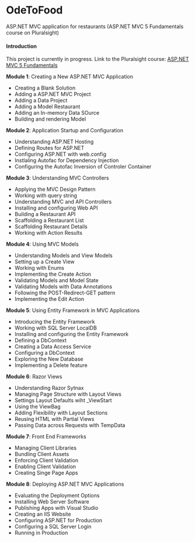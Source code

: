 # OdeToFood
ASP.NET MVC application for restaurants (ASP.NET MVC 5 Fundamentals course on Pluralsight)

#### Introduction
 This project is currently in progress. Link to the Pluralsight course: [ASP.NET MVC 5 Fundamentals](https://www.pluralsight.com/courses/aspdotnet-mvc5-fundamentals "ASP.NET MVC 5 Fundamentals") 

**Module 1**: Creating a New ASP.NET MVC Application
- Creating a Blank Solution
- Adding a ASP.NET MVC Project
- Adding a Data Project
- Adding a Model Restaurant
- Adding an In-memory Data SOurce
- Building and rendering Model

**Module 2**: Application Startup and Configuration
- Understanding ASP.NET Hosting
- Defining Routes for ASP.NET
- Configuring ASP.NET with web.config
- Instlaling Autofac for Dependency Injection
- Configuring the Autofac Inversion of Controler Container

**Module 3**: Understanding MVC Controllers
- Applying the MVC Design Pattern
- Working with query string
- Understanding MVC and API Controllers
- Installing and configuring Web API
- Building a Restaurant API
- Scaffolding a Restaurant List
- Scaffolding Restaurant Details
- Working with Action Results

**Module 4**: Using MVC Models
- Understanding Models and View Models
- Setting up a Create View
- Working with Enums
- Implementing the Create Action
- Validating Models and Model State
- Validating Models with Data Annotations
- Following the POST-Redirect-GET pattern
- Implementing the Edit Action

**Module 5**: Using Entity Framework in MVC Applications
- Introducing the Entity Framework
- Working with SQL Server LocalDB
- Installing and configuring the Entity Framework
- Defining a DbContext
- Creating a Data Access Service
- Configuring a DbContext
- Exploring the New Database
- Implementing a Delete feature

**Module 6**: Razor Views
- Understanding Razor Sytnax
- Managing Page Structure with Layout Views
- Settings Layout Defaults wiht _ViewStart
- Using the ViewBag
- Adding Flexibility with Layout Sections
- Reusing HTML with Partial Views
- Passing Data across Requests with TempData

**Module 7**: Front End Frameworks
- Managing Client Libraries
- Bundling Client Assets
- Enforcing Client Validation
- Enabling Client Validation
- Creating Singe Page Apps

**Module 8**: Deploying ASP.NET MVC Applications
- Evaluating the Deployment Options
- Installing Web Server Software
- Publishing Apps with Visual Studio
- Creating an IIS Website
- Configuring ASP.NET for Production
- Configuring a SQL Server Login
- Running in Production
